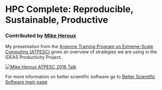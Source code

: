 # HPC Complete: Reproducible, Sustainable, Productive
### Contributed by [Mike Heroux](http://www.sandia.gov/~maherou/ "Mike Heroux Homepage")
My presentation from the [Argonne Training Program on Extreme-Scale Computing (ATPESC)](https://extremecomputingtraining.anl.gov/archive/atpesc-2016/ "ATPESC 2016 Homepage") gives an overview of strategies we are using in the IDEAS Productivity Project.

[![Mike Heroux ATPESC 2016 Talk](http://i3.ytimg.com/vi/B_wOVepa_WU/hqdefault.jpg)](http://www.youtube.com/watch?v=B_wOVepa_WU&list=PLGj2a3KTwhRb6LNVucPkwdpzg9OHd8jli&index=35)


For more information on better scientific software go to [Better Scientific Software main page](http://betterscientificsoftware.info).

<!--- 
Content area:  philosophy
Filters: advice, strategy, reproducibility, productivity, sustainability 
--->
